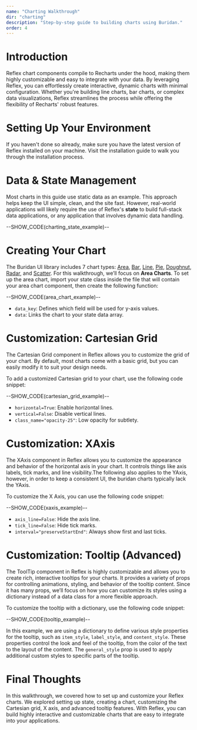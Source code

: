 ```yaml
---
name: "Charting Walkthrough"
dir: "charting"
description: "Step-by-step guide to building charts using Buridan."
order: 4
---
```


# Introduction
Reflex chart components compile to Recharts under the hood, making them highly customizable and easy to integrate with your data. By leveraging Reflex, you can effortlessly create interactive, dynamic charts with minimal configuration. Whether you're building line charts, bar charts, or complex data visualizations, Reflex streamlines the process while offering the flexibility of Recharts' robust features.

# Setting Up Your Environment
If you haven't done so already, make sure you have the latest version of Reflex installed on your machine. Visit the installation guide to walk you through the installation process.

# Data & State Management
Most charts in this guide use static data as an example. This approach helps keep the UI simple, clean, and the site fast. However, real-world applications will likely require the use of Reflex's **state** to build full-stack data applications, or any application that involves dynamic data handling.

--SHOW_CODE(charting_state_example)--

# Creating Your Chart
The Buridan UI library includes 7 chart types: [Area](/charts/area-charts), [Bar](/charts/bar-charts), [Line](/charts/line-charts), [Pie](/charts/pie-charts), [Doughnut](/charts/doughnut-charts), [Radar](/charts/radar-charts), and [Scatter](/charts/scatter-charts). For this walkthrough, we’ll focus on **Area Charts**. To set up the area chart, import your state class inside the file that will contain your area chart component, then create the following function:

--SHOW_CODE(area_chart_example)--

- `data_key`: Defines which field will be used for y-axis values.
- `data`: Links the chart to your state data array.

# Customization: Cartesian Grid
The Cartesian Grid component in Reflex allows you to customize the grid of your chart. By default, most charts come with a basic grid, but you can easily modify it to suit your design needs.

To add a customized Cartesian grid to your chart, use the following code snippet:

--SHOW_CODE(cartesian_grid_example)--

- `horizontal=True`: Enable horizontal lines.
- `vertical=False`: Disable vertical lines.
- `class_name="opacity-25"`: Low opacity for subtlety.

# Customization: XAxis
The XAxis component in Reflex allows you to customize the appearance and behavior of the horizontal axis in your chart. It controls things like axis labels, tick marks, and line visibility.The following also applies to the YAxis, however, in order to keep a consistent UI, the buridan charts typically lack the YAxis.

To customize the X Axis, you can use the following code snippet:

--SHOW_CODE(xaxis_example)--

- `axis_line=False`: Hide the axis line.
- `tick_line=False`: Hide tick marks.
- `interval="preserveStartEnd"`: Always show first and last ticks.

# Customization: Tooltip (Advanced)
The ToolTip component in Reflex is highly customizable and allows you to create rich, interactive tooltips for your charts. It provides a variety of props for controlling animations, styling, and behavior of the tooltip content. Since it has many props, we’ll focus on how you can customize its styles using a dictionary instead of a data class for a more flexible approach.

To customize the tooltip with a dictionary, use the following code snippet:

--SHOW_CODE(tooltip_example)--

In this example, we are using a dictionary to define various style properties for the tooltip, such as `item_style`, `label_style`, and `content_style`. These properties control the look and feel of the tooltip, from the color of the text to the layout of the content. The `general_style` prop is used to apply additional custom styles to specific parts of the tooltip.

# Final Thoughts
In this walkthrough, we covered how to set up and customize your Reflex charts. We explored setting up state, creating a chart, customizing the Cartesian grid, X axis, and advanced tooltip features. With Reflex, you can build highly interactive and customizable charts that are easy to integrate into your applications.